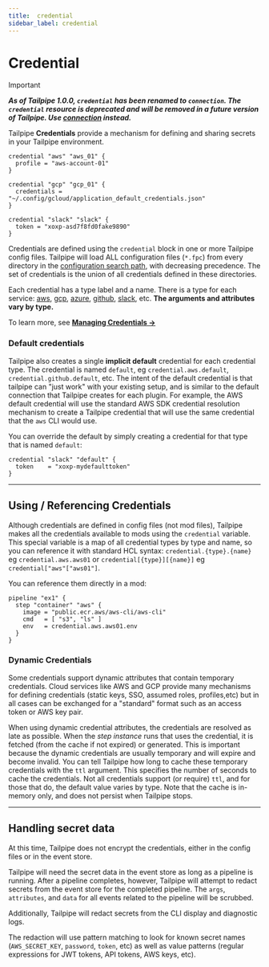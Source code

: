 ```yaml
---
title:  credential
sidebar_label: credential
---
```


#  Credential

> [!IMPORTANT]
> ***As of Tailpipe 1.0.0, `credential` has been renamed to `connection`.  The `credential` resource is deprecated and will be removed in a future version of Tailpipe. Use [connection](/docs/reference/config-files/connection) instead.***


Tailpipe **Credentials** provide a mechanism for defining and sharing secrets in your Tailpipe environment.

```hcl
credential "aws" "aws_01" {
  profile = "aws-account-01"
}

credential "gcp" "gcp_01" {
  credentials = "~/.config/gcloud/application_default_credentials.json"
}

credential "slack" "slack" {
  token = "xoxp-asd7f8fd0fake9890"
}
```


Credentials are defined using the `credential` block in one or more Tailpipe config files.  Tailpipe will load ALL configuration files (`*.fpc`) from every directory in the [configuration search path](/docs/reference/env-vars/tailpipe_config_path), with decreasing precedence. The set of credentials is the union of all credentials defined in these directories.  

Each credential has a type label and a name. There is a type for each service:  [aws](/docs/reference/config-files/credential/aws), [gcp](/docs/reference/config-files/credential/gcp), [azure](/docs/reference/config-files/credential/azure), [github](/docs/reference/config-files/credential/github), [slack](/docs/reference/config-files/credential/slack), etc.  **The arguments and attributes vary by type.**


To learn more, see **[Managing Credentials →](/docs/run/credentials)**



### Default credentials
Tailpipe also creates a single **implicit default** credential for each credential type.  The credential is named `default`, eg `credential.aws.default`, `credential.github.default`, etc.  The intent of the default credential is that tailpipe can "just work" with your existing setup, and is similar to the default connection that Tailpipe creates for each plugin.  For example, the AWS default credential will use the standard AWS SDK credential resolution mechanism to create a Tailpipe credential that will use the same credential that the `aws` CLI would use. 

You can override the default by simply creating a credential for that type that is named `default`:

```hcl
credential "slack" "default" {
  token    = "xoxp-mydefaulttoken"
}
```

----

## Using / Referencing Credentials 

Although credentials are defined in config files (not mod files), Tailpipe makes all the credentials available to mods using the `credential` variable.  This special variable is a map of all credential types by type and name, so you can reference it with standard HCL syntax: `credential.{type}.{name}` eg `credential.aws.aws01` or `credential[{type}][{name}]` eg `credential["aws"["aws01"]`.

You can reference them directly in a mod:
```hcl
pipeline "ex1" {
  step "container" "aws" {
    image = "public.ecr.aws/aws-cli/aws-cli"
    cmd   = [ "s3", "ls" ]
    env   = credential.aws.aws01.env
  } 
}
```

### Dynamic Credentials

Some credentials support dynamic attributes that contain temporary credentials.  Cloud services like AWS and GCP provide many mechanisms for defining credentials (static keys, SSO, assumed roles, profiles,etc) but in all cases can be exchanged for a "standard" format such as an access token or AWS key pair.

When using dynamic credential attributes, the credentials are resolved as late as possible.  When the *step instance* runs that uses the credential, it is fetched (from the cache if not expired) or generated.  This is important because the dynamic credentials are usually temporary and will expire and become invalid. You can tell Tailpipe how long to cache these temporary credentials with the `ttl` argument.  This specifies the number of seconds to cache the credentials.  Not all credentials support (or require) `ttl`, and for those that do, the default value varies by type.  Note that the cache is in-memory only, and does not persist when Tailpipe stops.

----

## Handling secret data

At this time, Tailpipe does not encrypt the credentials, either in the config files or in the event store.  

Tailpipe will need the secret data in the event store as long as a pipeline is running.  After a pipeline completes, however, Tailpipe will attempt to redact secrets from the event store for the completed pipeline.  The `args`, `attributes`, and `data` for all events related to the pipeline will be scrubbed.

Additionally, Tailpipe will redact secrets from the CLI display and diagnostic logs.

The redaction will use pattern matching to look for known secret names (`AWS_SECRET_KEY`, `password`, `token`, etc) as well as value patterns (regular expressions for JWT tokens, API tokens, AWS keys, etc).  
